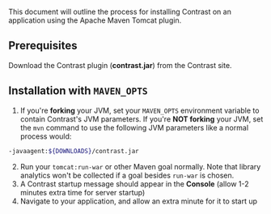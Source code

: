 <!--
title: "Running Contrast on Tomcat with Maven Apache Tomcat Plugin"
description: "Overview of the process for installation of Contrast on an application using the Apache Maven Tomcat plugin"
tags: "java agent installation maven plugin"
-->

This document will outline the process for installing Contrast on an application using the Apache Maven Tomcat plugin.

## Prerequisites

Download the Contrast plugin (**contrast.jar**) from the Contrast site.

## Installation with ```MAVEN_OPTS```

1. If you're **forking** your JVM, set your ```MAVEN_OPTS``` environment variable to contain Contrast's JVM parameters.
If you're **NOT forking** your JVM, set the ```mvn``` command to use the following JVM parameters like a normal process would:
``` sh
-javaagent:${DOWNLOADS}/contrast.jar
```
2. Run your ```tomcat:run-war``` or other Maven goal normally. Note that library analytics won't be collected if a goal besides ```run-war``` is chosen.
3. A Contrast startup message should appear in the **Console** (allow 1-2 minutes extra time for server startup)
4. Navigate to your application, and allow an extra minute for it to start up
